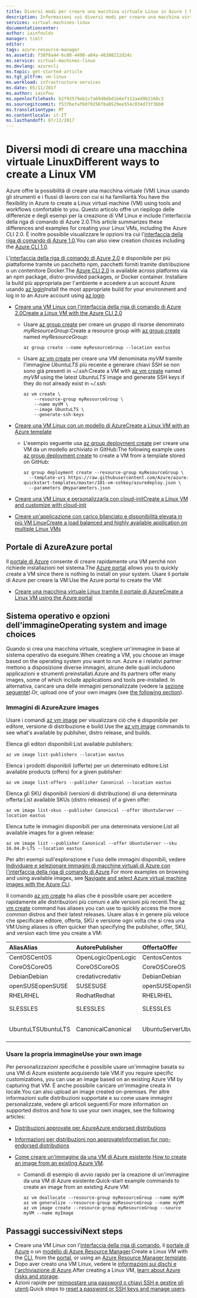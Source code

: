```yaml
---
title: Diversi modi per creare una macchina virtuale Linux in Azure | Microsoft Azure
description: Informazioni sui diversi modi per creare una macchina virtuale Linux in Azure, con collegamenti a strumenti ed esercitazioni per ogni metodo.
services: virtual-machines-linux
documentationcenter: 
author: iainfoulds
manager: timlt
editor: 
tags: azure-resource-manager
ms.assetid: f38f8a44-6c88-4490-a84a-46388212d24c
ms.service: virtual-machines-linux
ms.devlang: azurecli
ms.topic: get-started-article
ms.tgt_pltfrm: vm-linux
ms.workload: infrastructure-services
ms.date: 05/11/2017
ms.author: iainfou
ms.openlocfilehash: b2f93579eb1c7a69d0dbd1b0ef112aed9b2168c3
ms.sourcegitcommit: f537befafb079256fba0529ee554c034d73f36b0
ms.translationtype: MT
ms.contentlocale: it-IT
ms.lasthandoff: 07/11/2017
---
```

# <a name="different-ways-to-create-a-linux-vm"></a><span data-ttu-id="4c346-103">Diversi modi di creare una macchina virtuale Linux</span><span class="sxs-lookup"><span data-stu-id="4c346-103">Different ways to create a Linux VM</span></span>
<span data-ttu-id="4c346-104">Azure offre la possibilità di creare una macchina virtuale (VM) Linux usando gli strumenti e i flussi di lavoro con cui si ha familiarità.</span><span class="sxs-lookup"><span data-stu-id="4c346-104">You have the flexibility in Azure to create a Linux virtual machine (VM) using tools and workflows comfortable to you.</span></span> <span data-ttu-id="4c346-105">Questo articolo offre un riepilogo delle differenze e degli esempi per la creazione di VM Linux e include l'interfaccia della riga di comando di Azure 2.0.</span><span class="sxs-lookup"><span data-stu-id="4c346-105">This article summarizes these differences and examples for creating your Linux VMs, including the Azure CLI 2.0.</span></span> <span data-ttu-id="4c346-106">È inoltre possibile visualizzare le opzioni tra cui l'[interfaccia della riga di comando di Azure 1.0](creation-choices-nodejs.md).</span><span class="sxs-lookup"><span data-stu-id="4c346-106">You can also view creation choices including the [Azure CLI 1.0](creation-choices-nodejs.md).</span></span>

<span data-ttu-id="4c346-107">L'[interfaccia della riga di comando di Azure 2.0](/cli/azure/install-az-cli2) è disponibile per più piattaforme tramite un pacchetto npm, pacchetti forniti tramite distribuzione o un contenitore Docker.</span><span class="sxs-lookup"><span data-stu-id="4c346-107">The [Azure CLI 2.0](/cli/azure/install-az-cli2) is available across platforms via an npm package, distro-provided packages, or Docker container.</span></span> <span data-ttu-id="4c346-108">Installare la build più appropriata per l'ambiente e accedere a un account Azure usando [az login](/cli/azure/#login)</span><span class="sxs-lookup"><span data-stu-id="4c346-108">Install the most appropriate build for your environment and log in to an Azure account using [az login](/cli/azure/#login)</span></span>

* [<span data-ttu-id="4c346-109">Creare una VM Linux con l'interfaccia della riga di comando di Azure 2.0</span><span class="sxs-lookup"><span data-stu-id="4c346-109">Create a Linux VM with the Azure CLI 2.0</span></span>](quick-create-cli.md)
  
  * <span data-ttu-id="4c346-110">Usare [az group create](/cli/azure/group#create) per creare un gruppo di risorse denominato *myResourceGroup*:</span><span class="sxs-lookup"><span data-stu-id="4c346-110">Create a resource group with [az group create](/cli/azure/group#create) named *myResourceGroup*:</span></span> 
   
    ```azurecli
    az group create --name myResourceGroup --location eastus
    ```
    
  * <span data-ttu-id="4c346-111">Usare [az vm create](/cli/azure/vm#create) per creare una VM denominata *myVM* tramite l'immagine *UbuntuLTS* più recente e generare chiavi SSH se non sono già presenti in *~/.ssh*:</span><span class="sxs-lookup"><span data-stu-id="4c346-111">Create a VM with [az vm create](/cli/azure/vm#create) named *myVM* using the latest *UbuntuLTS* image and generate SSH keys if they do not already exist in *~/.ssh*:</span></span>

    ```azurecli
    az vm create \
        --resource-group myResourceGroup \
        --name myVM \
        --image UbuntuLTS \
        --generate-ssh-keys
    ```

* [<span data-ttu-id="4c346-112">Creare una VM Linux con un modello di Azure</span><span class="sxs-lookup"><span data-stu-id="4c346-112">Create a Linux VM with an Azure template</span></span>](create-ssh-secured-vm-from-template.md)
  
  * <span data-ttu-id="4c346-113">L'esempio seguente usa [az group deployment create](/cli/azure/group/deployment#create) per creare una VM da un modello archiviato in GitHub:</span><span class="sxs-lookup"><span data-stu-id="4c346-113">The following example uses [az group deployment create](/cli/azure/group/deployment#create) to create a VM from a template stored on GitHub:</span></span>
    
    ```azurecli
    az group deployment create --resource-group myResourceGroup \ 
      --template-uri https://raw.githubusercontent.com/Azure/azure-quickstart-templates/master/101-vm-sshkey/azuredeploy.json \
      --parameters @myparameters.json
    ```
* [<span data-ttu-id="4c346-114">Creare una VM Linux e personalizzarla con cloud-init</span><span class="sxs-lookup"><span data-stu-id="4c346-114">Create a Linux VM and customize with cloud-init</span></span>](tutorial-automate-vm-deployment.md)

* [<span data-ttu-id="4c346-115">Creare un'applicazione con carico bilanciato e disponibilità elevata in più VM Linux</span><span class="sxs-lookup"><span data-stu-id="4c346-115">Create a load balanced and highly available application on multiple Linux VMs</span></span>](tutorial-load-balancer.md)


## <a name="azure-portal"></a><span data-ttu-id="4c346-116">Portale di Azure</span><span class="sxs-lookup"><span data-stu-id="4c346-116">Azure portal</span></span>
<span data-ttu-id="4c346-117">Il [portale di Azure](https://portal.azure.com) consente di creare rapidamente una VM perché non richiede installazioni nel sistema.</span><span class="sxs-lookup"><span data-stu-id="4c346-117">The [Azure portal](https://portal.azure.com) allows you to quickly create a VM since there is nothing to install on your system.</span></span> <span data-ttu-id="4c346-118">Usare il portale di Azure per creare la VM:</span><span class="sxs-lookup"><span data-stu-id="4c346-118">Use the Azure portal to create the VM:</span></span>

* [<span data-ttu-id="4c346-119">Creare una macchina virtuale Linux tramite il portale di Azure</span><span class="sxs-lookup"><span data-stu-id="4c346-119">Create a Linux VM using the Azure portal</span></span>](quick-create-portal.md) 


## <a name="operating-system-and-image-choices"></a><span data-ttu-id="4c346-120">Sistema operativo e opzioni dell'immagine</span><span class="sxs-lookup"><span data-stu-id="4c346-120">Operating system and image choices</span></span>
<span data-ttu-id="4c346-121">Quando si crea una macchina virtuale, scegliere un'immagine in base al sistema operativo da eseguire.</span><span class="sxs-lookup"><span data-stu-id="4c346-121">When creating a VM, you choose an image based on the operating system you want to run.</span></span> <span data-ttu-id="4c346-122">Azure e i relativi partner mettono a disposizione diverse immagini, alcune delle quali includono applicazioni e strumenti preinstallati.</span><span class="sxs-lookup"><span data-stu-id="4c346-122">Azure and its partners offer many images, some of which include applications and tools pre-installed.</span></span> <span data-ttu-id="4c346-123">In alternativa, caricare una delle immagini personalizzate (vedere la [sezione seguente](#use-your-own-image)).</span><span class="sxs-lookup"><span data-stu-id="4c346-123">Or, upload one of your own images (see [the following section](#use-your-own-image)).</span></span>

### <a name="azure-images"></a><span data-ttu-id="4c346-124">Immagini di Azure</span><span class="sxs-lookup"><span data-stu-id="4c346-124">Azure images</span></span>
<span data-ttu-id="4c346-125">Usare i comandi [az vm image](/cli/azure/vm/image) per visualizzare ciò che è disponibile per editore, versione di distribuzione e build.</span><span class="sxs-lookup"><span data-stu-id="4c346-125">Use the [az vm image](/cli/azure/vm/image) commands to see what's available by publisher, distro release, and builds.</span></span>

<span data-ttu-id="4c346-126">Elenca gli editori disponibili:</span><span class="sxs-lookup"><span data-stu-id="4c346-126">List available publishers:</span></span>

```azurecli
az vm image list-publishers --location eastus
```

<span data-ttu-id="4c346-127">Elenca i prodotti disponibili (offerte) per un determinato editore:</span><span class="sxs-lookup"><span data-stu-id="4c346-127">List available products (offers) for a given publisher:</span></span>

```azurecli
az vm image list-offers --publisher Canonical --location eastus
```

<span data-ttu-id="4c346-128">Elenca gli SKU disponibili (versioni di distribuzione) di una determinata offerta:</span><span class="sxs-lookup"><span data-stu-id="4c346-128">List available SKUs (distro releases) of a given offer:</span></span>

```azurecli
az vm image list-skus --publisher Canonical --offer UbuntuServer --location eastus
```

<span data-ttu-id="4c346-129">Elenca tutte le immagini disponibili per una determinata versione:</span><span class="sxs-lookup"><span data-stu-id="4c346-129">List all available images for a given release:</span></span>

```azurecli
az vm image list --publisher Canonical --offer UbuntuServer --sku 16.04.0-LTS --location eastus
```

<span data-ttu-id="4c346-130">Per altri esempi sull'esplorazione e l'uso delle immagini disponibili, vedere [Individuare e selezionare immagini di macchine virtuali di Azure con l'interfaccia della riga di comando di Azure](cli-ps-findimage.md).</span><span class="sxs-lookup"><span data-stu-id="4c346-130">For more examples on browsing and using available images, see [Navigate and select Azure virtual machine images with the Azure CLI](cli-ps-findimage.md).</span></span>

<span data-ttu-id="4c346-131">Il comando [az vm create](/cli/azure/vm#create) ha alias che è possibile usare per accedere rapidamente alle distribuzioni più comuni e alle versioni più recenti.</span><span class="sxs-lookup"><span data-stu-id="4c346-131">The [az vm create](/cli/azure/vm#create) command has aliases you can use to quickly access the more common distros and their latest releases.</span></span> <span data-ttu-id="4c346-132">Usare alias è in genere più veloce che specificare editore, offerta, SKU e versione ogni volta che si crea una VM:</span><span class="sxs-lookup"><span data-stu-id="4c346-132">Using aliases is often quicker than specifying the publisher, offer, SKU, and version each time you create a VM:</span></span>

| <span data-ttu-id="4c346-133">Alias</span><span class="sxs-lookup"><span data-stu-id="4c346-133">Alias</span></span> | <span data-ttu-id="4c346-134">Autore</span><span class="sxs-lookup"><span data-stu-id="4c346-134">Publisher</span></span> | <span data-ttu-id="4c346-135">Offerta</span><span class="sxs-lookup"><span data-stu-id="4c346-135">Offer</span></span> | <span data-ttu-id="4c346-136">SKU</span><span class="sxs-lookup"><span data-stu-id="4c346-136">SKU</span></span> | <span data-ttu-id="4c346-137">Versione</span><span class="sxs-lookup"><span data-stu-id="4c346-137">Version</span></span> |
|:--- |:--- |:--- |:--- |:--- |
| <span data-ttu-id="4c346-138">CentOS</span><span class="sxs-lookup"><span data-stu-id="4c346-138">CentOS</span></span> |<span data-ttu-id="4c346-139">OpenLogic</span><span class="sxs-lookup"><span data-stu-id="4c346-139">OpenLogic</span></span> |<span data-ttu-id="4c346-140">Centos</span><span class="sxs-lookup"><span data-stu-id="4c346-140">Centos</span></span> |<span data-ttu-id="4c346-141">7,2</span><span class="sxs-lookup"><span data-stu-id="4c346-141">7.2</span></span> |<span data-ttu-id="4c346-142">più recenti</span><span class="sxs-lookup"><span data-stu-id="4c346-142">latest</span></span> |
| <span data-ttu-id="4c346-143">CoreOS</span><span class="sxs-lookup"><span data-stu-id="4c346-143">CoreOS</span></span> |<span data-ttu-id="4c346-144">CoreOS</span><span class="sxs-lookup"><span data-stu-id="4c346-144">CoreOS</span></span> |<span data-ttu-id="4c346-145">CoreOS</span><span class="sxs-lookup"><span data-stu-id="4c346-145">CoreOS</span></span> |<span data-ttu-id="4c346-146">Stabile</span><span class="sxs-lookup"><span data-stu-id="4c346-146">Stable</span></span> |<span data-ttu-id="4c346-147">più recenti</span><span class="sxs-lookup"><span data-stu-id="4c346-147">latest</span></span> |
| <span data-ttu-id="4c346-148">Debian</span><span class="sxs-lookup"><span data-stu-id="4c346-148">Debian</span></span> |<span data-ttu-id="4c346-149">credativ</span><span class="sxs-lookup"><span data-stu-id="4c346-149">credativ</span></span> |<span data-ttu-id="4c346-150">Debian</span><span class="sxs-lookup"><span data-stu-id="4c346-150">Debian</span></span> |<span data-ttu-id="4c346-151">8</span><span class="sxs-lookup"><span data-stu-id="4c346-151">8</span></span> |<span data-ttu-id="4c346-152">più recenti</span><span class="sxs-lookup"><span data-stu-id="4c346-152">latest</span></span> |
| <span data-ttu-id="4c346-153">openSUSE</span><span class="sxs-lookup"><span data-stu-id="4c346-153">openSUSE</span></span> |<span data-ttu-id="4c346-154">SUSE</span><span class="sxs-lookup"><span data-stu-id="4c346-154">SUSE</span></span> |<span data-ttu-id="4c346-155">openSUSE</span><span class="sxs-lookup"><span data-stu-id="4c346-155">openSUSE</span></span> |<span data-ttu-id="4c346-156">13.2</span><span class="sxs-lookup"><span data-stu-id="4c346-156">13.2</span></span> |<span data-ttu-id="4c346-157">più recenti</span><span class="sxs-lookup"><span data-stu-id="4c346-157">latest</span></span> |
| <span data-ttu-id="4c346-158">RHEL</span><span class="sxs-lookup"><span data-stu-id="4c346-158">RHEL</span></span> |<span data-ttu-id="4c346-159">Redhat</span><span class="sxs-lookup"><span data-stu-id="4c346-159">Redhat</span></span> |<span data-ttu-id="4c346-160">RHEL</span><span class="sxs-lookup"><span data-stu-id="4c346-160">RHEL</span></span> |<span data-ttu-id="4c346-161">7,2</span><span class="sxs-lookup"><span data-stu-id="4c346-161">7.2</span></span> |<span data-ttu-id="4c346-162">più recenti</span><span class="sxs-lookup"><span data-stu-id="4c346-162">latest</span></span> |
| <span data-ttu-id="4c346-163">SLES</span><span class="sxs-lookup"><span data-stu-id="4c346-163">SLES</span></span> |<span data-ttu-id="4c346-164">SLES</span><span class="sxs-lookup"><span data-stu-id="4c346-164">SLES</span></span> |<span data-ttu-id="4c346-165">SLES</span><span class="sxs-lookup"><span data-stu-id="4c346-165">SLES</span></span> |<span data-ttu-id="4c346-166">12-SP1</span><span class="sxs-lookup"><span data-stu-id="4c346-166">12-SP1</span></span> |<span data-ttu-id="4c346-167">più recenti</span><span class="sxs-lookup"><span data-stu-id="4c346-167">latest</span></span> |
| <span data-ttu-id="4c346-168">UbuntuLTS</span><span class="sxs-lookup"><span data-stu-id="4c346-168">UbuntuLTS</span></span> |<span data-ttu-id="4c346-169">Canonical</span><span class="sxs-lookup"><span data-stu-id="4c346-169">Canonical</span></span> |<span data-ttu-id="4c346-170">UbuntuServer</span><span class="sxs-lookup"><span data-stu-id="4c346-170">UbuntuServer</span></span> |<span data-ttu-id="4c346-171">14.04.4-LTS</span><span class="sxs-lookup"><span data-stu-id="4c346-171">14.04.4-LTS</span></span> |<span data-ttu-id="4c346-172">più recenti</span><span class="sxs-lookup"><span data-stu-id="4c346-172">latest</span></span> |

### <a name="use-your-own-image"></a><span data-ttu-id="4c346-173">Usare la propria immagine</span><span class="sxs-lookup"><span data-stu-id="4c346-173">Use your own image</span></span>
<span data-ttu-id="4c346-174">Per personalizzazioni specifiche è possibile usare un'immagine basata su una VM di Azure esistente acquisendo tale VM.</span><span class="sxs-lookup"><span data-stu-id="4c346-174">If you require specific customizations, you can use an image based on an existing Azure VM by capturing that VM.</span></span> <span data-ttu-id="4c346-175">È anche possibile caricare un'immagine creata in locale.</span><span class="sxs-lookup"><span data-stu-id="4c346-175">You can also upload an image created on-premises.</span></span> <span data-ttu-id="4c346-176">Per altre informazioni sulle distribuzioni supportate e su come usare immagini personalizzate, vedere gli articoli seguenti:</span><span class="sxs-lookup"><span data-stu-id="4c346-176">For more information on supported distros and how to use your own images, see the following articles:</span></span>

* [<span data-ttu-id="4c346-177">Distribuzioni approvate per Azure</span><span class="sxs-lookup"><span data-stu-id="4c346-177">Azure endorsed distributions</span></span>](endorsed-distros.md)
* [<span data-ttu-id="4c346-178">Informazioni per distribuzioni non approvate</span><span class="sxs-lookup"><span data-stu-id="4c346-178">Information for non-endorsed distributions</span></span>](create-upload-generic.md)
* <span data-ttu-id="4c346-179">[Come creare un'immagine da una VM di Azure esistente](tutorial-custom-images.md).</span><span class="sxs-lookup"><span data-stu-id="4c346-179">[How to create an image from an existing Azure VM](tutorial-custom-images.md).</span></span>
  
  * <span data-ttu-id="4c346-180">Comandi di esempio di avvio rapido per la creazione di un'immagine da una VM di Azure esistente:</span><span class="sxs-lookup"><span data-stu-id="4c346-180">Quick-start example commands to create an image from an existing Azure VM:</span></span>
    
    ```azurecli
    az vm deallocate --resource-group myResourceGroup --name myVM
    az vm generalize --resource-group myResourceGroup --name myVM
    az vm image create --resource-group myResourceGroup --source myVM --name myImage
    ```

## <a name="next-steps"></a><span data-ttu-id="4c346-181">Passaggi successivi</span><span class="sxs-lookup"><span data-stu-id="4c346-181">Next steps</span></span>
* <span data-ttu-id="4c346-182">Creare una VM Linux con l'[interfaccia della riga di comando](quick-create-cli.md), il [portale di Azure](quick-create-portal.md) o un [modello di Azure Resource Manager](../windows/cli-deploy-templates.md).</span><span class="sxs-lookup"><span data-stu-id="4c346-182">Create a Linux VM with the [CLI](quick-create-cli.md), from the [portal](quick-create-portal.md), or using an [Azure Resource Manager template](../windows/cli-deploy-templates.md).</span></span>
* <span data-ttu-id="4c346-183">Dopo aver creato una VM Linux, vedere le [informazioni sui dischi e l'archiviazione di Azure](tutorial-manage-disks.md).</span><span class="sxs-lookup"><span data-stu-id="4c346-183">After creating a Linux VM, [learn about Azure disks and storage](tutorial-manage-disks.md).</span></span>
* <span data-ttu-id="4c346-184">Azioni rapide per [reimpostare una password o chiavi SSH e gestire gli utenti](using-vmaccess-extension.md).</span><span class="sxs-lookup"><span data-stu-id="4c346-184">Quick steps to [reset a password or SSH keys and manage users](using-vmaccess-extension.md).</span></span>
